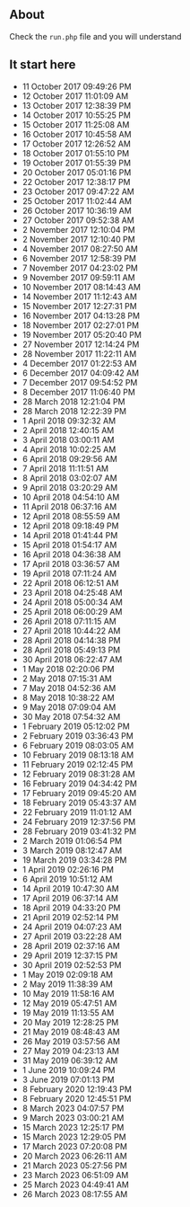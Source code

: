 ## About
Check the `run.php` file and you will understand

## It start here
- 11 October 2017 09:49:26 PM
- 12 October 2017 11:01:09 AM
- 13 October 2017 12:38:39 PM
- 14 October 2017 10:55:25 PM
- 15 October 2017 11:25:08 AM
- 16 October 2017 10:45:58 AM
- 17 October 2017 12:26:52 AM
- 18 October 2017 01:55:10 PM
- 19 October 2017 01:55:39 PM
- 20 October 2017 05:01:16 PM
- 22 October 2017 12:38:17 PM
- 23 October 2017 09:47:22 AM
- 25 October 2017 11:02:44 AM
- 26 October 2017 10:36:19 AM
- 27 October 2017 09:52:38 AM
- 2 November 2017 12:10:04 PM
- 2 November 2017 12:10:40 PM
- 4 November 2017 08:27:50 AM
- 6 November 2017 12:58:39 PM
- 7 November 2017 04:23:02 PM
- 9 November 2017 09:59:11 AM
- 10 November 2017 08:14:43 AM
- 14 November 2017 11:12:43 AM
- 15 November 2017 12:27:31 PM
- 16 November 2017 04:13:28 PM
- 18 November 2017 02:27:01 PM
- 19 November 2017 05:20:40 PM
- 27 November 2017 12:14:24 PM
- 28 November 2017 11:22:11 AM
- 4 December 2017 01:22:53 AM
- 6 December 2017 04:09:42 AM
- 7 December 2017 09:54:52 PM
- 8 December 2017 11:06:40 PM
- 28 March 2018 12:21:04 PM
- 28 March 2018 12:22:39 PM
- 1 April 2018 09:32:32 AM
- 2 April 2018 12:40:15 AM
- 3 April 2018 03:00:11 AM
- 4 April 2018 10:02:25 AM
- 6 April 2018 09:29:56 AM
- 7 April 2018 11:11:51 AM
- 8 April 2018 03:02:07 AM
- 9 April 2018 03:20:29 AM
- 10 April 2018 04:54:10 AM
- 11 April 2018 06:37:16 AM
- 12 April 2018 08:55:59 AM
- 12 April 2018 09:18:49 PM
- 14 April 2018 01:41:44 PM
- 15 April 2018 01:54:17 AM
- 16 April 2018 04:36:38 AM
- 17 April 2018 03:36:57 AM
- 19 April 2018 07:11:24 AM
- 22 April 2018 06:12:51 AM
- 23 April 2018 04:25:48 AM
- 24 April 2018 05:00:34 AM
- 25 April 2018 06:00:29 AM
- 26 April 2018 07:11:15 AM
- 27 April 2018 10:44:22 AM
- 28 April 2018 04:14:38 PM
- 28 April 2018 05:49:13 PM
- 30 April 2018 06:22:47 AM
- 1 May 2018 02:20:06 PM
- 2 May 2018 07:15:31 AM
- 7 May 2018 04:52:36 AM
- 8 May 2018 10:38:22 AM
- 9 May 2018 07:09:04 AM
- 30 May 2018 07:54:32 AM
- 1 February 2019 05:12:02 PM
- 2 February 2019 03:36:43 PM
- 6 February 2019 08:03:05 AM
- 10 February 2019 08:13:18 AM
- 11 February 2019 02:12:45 PM
- 12 February 2019 08:31:28 AM
- 16 February 2019 04:34:42 PM
- 17 February 2019 09:45:20 AM
- 18 February 2019 05:43:37 AM
- 22 February 2019 11:01:12 AM
- 24 February 2019 12:37:56 PM
- 28 February 2019 03:41:32 PM
- 2 March 2019 01:06:54 PM
- 3 March 2019 08:12:47 AM
- 19 March 2019 03:34:28 PM
- 1 April 2019 02:26:16 PM
- 6 April 2019 10:51:12 AM
- 14 April 2019 10:47:30 AM
- 17 April 2019 06:37:14 AM
- 18 April 2019 04:33:20 PM
- 21 April 2019 02:52:14 PM
- 24 April 2019 04:07:23 AM
- 27 April 2019 03:22:28 AM
- 28 April 2019 02:37:16 AM
- 29 April 2019 12:37:15 PM
- 30 April 2019 02:52:53 PM
- 1 May 2019 02:09:18 AM
- 2 May 2019 11:38:39 AM
- 10 May 2019 11:58:16 AM
- 12 May 2019 05:47:51 AM
- 19 May 2019 11:13:55 AM
- 20 May 2019 12:28:25 PM
- 21 May 2019 08:48:43 AM
- 26 May 2019 03:57:56 AM
- 27 May 2019 04:23:13 AM
- 31 May 2019 06:39:12 AM
- 1 June 2019 10:09:24 PM
- 3 June 2019 07:01:13 PM
- 8 February 2020 12:19:43 PM
- 8 February 2020 12:45:51 PM
- 8 March 2023 04:07:57 PM
- 9 March 2023 03:00:21 AM
- 15 March 2023 12:25:17 PM
- 15 March 2023 12:29:05 PM
- 17 March 2023 07:20:08 PM
- 20 March 2023 06:26:11 AM
- 21 March 2023 05:27:56 PM
- 23 March 2023 06:51:09 AM
- 25 March 2023 04:49:41 AM
- 26 March 2023 08:17:55 AM
